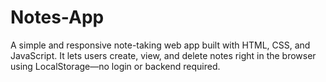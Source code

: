 # Notes-App
A  simple and responsive note-taking web app built with HTML, CSS, and JavaScript. It lets users create, view, and delete notes right in the browser using LocalStorage—no login or backend required.
